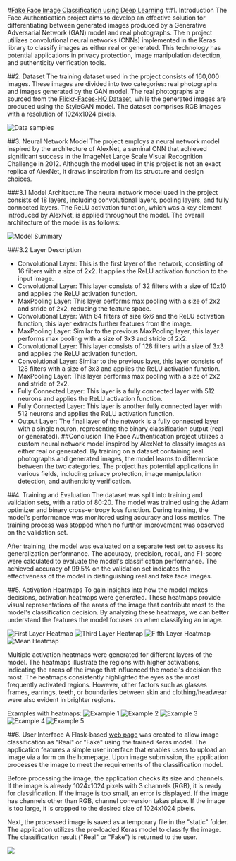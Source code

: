 #[Fake Face Image Classification using Deep Learning](link)
##1. Introduction
The Face Authentication project aims to develop an effective solution for differentiating between generated images produced by a Generative Adversarial Network (GAN) model and real photographs. The n project utilizes convolutional neural networks (CNNs) implemented in the Keras library to classify images as either real or generated. This technology has potential applications in privacy protection, image manipulation detection, and authenticity verification tools.

##2. Dataset
The training dataset used in the project consists of 160,000 images. These images are divided into two categories: real photographs and images generated by the GAN model. The real photographs are sourced from the [Flickr-Faces-HQ Dataset](https://github.com/NVlabs/ffhq-dataset), while the generated images are produced using the StyleGAN model. The dataset comprises RGB images with a resolution of 1024x1024 pixels.

![Data samples](graphs/samples.png)



##3. Neural Network Model
The project employs a neural network model inspired by the architecture of AlexNet, a seminal CNN that achieved significant success in the ImageNet Large Scale Visual Recognition Challenge in 2012. Although the model used in this project is not an exact replica of AlexNet, it draws inspiration from its structure and design choices.

###3.1 Model Architecture
The neural network model used in the project consists of 18 layers, including convolutional layers, pooling layers, and fully connected layers. The ReLU activation function, which was a key element introduced by AlexNet, is applied throughout the model. The overall architecture of the model is as follows:


![Model Summary](graphs/dropout_model_summary.png)

###3.2 Layer Description
 - Convolutional Layer: This is the first layer of the network, consisting of 16 filters with a size of 2x2. It applies the ReLU activation function to the input image.
 - Convolutional Layer: This layer consists of 32 filters with a size of 10x10 and applies the ReLU activation function.
 - MaxPooling Layer: This layer performs max pooling with a size of 2x2 and stride of 2x2, reducing the feature space.
 - Convolutional Layer: With 64 filters of size 6x6 and the ReLU activation function, this layer extracts further features from the image.
 - MaxPooling Layer: Similar to the previous MaxPooling layer, this layer performs max pooling with a size of 3x3 and stride of 2x2.
 - Convolutional Layer: This layer consists of 128 filters with a size of 3x3 and applies the ReLU activation function.
 - Convolutional Layer: Similar to the previous layer, this layer consists of 128 filters with a size of 3x3 and applies the ReLU activation function.
 - MaxPooling Layer: This layer performs max pooling with a size of 2x2 and stride of 2x2.
 - Fully Connected Layer: This layer is a fully connected layer with 512 neurons and applies the ReLU activation function.
 - Fully Connected Layer: This layer is another fully connected layer with 512 neurons and applies the ReLU activation function.
 - Output Layer: The final layer of the network is a fully connected layer with a single neuron, representing the binary classification output (real or generated).
##Conclusion
The Face Authentication project utilizes a custom neural network model inspired by AlexNet to classify images as either real or generated. By training on a dataset containing real photographs and generated images, the model learns to differentiate between the two categories. The project has potential applications in various fields, including privacy protection, image manipulation detection, and authenticity verification.






##4. Training and Evaluation
The dataset was split into training and validation sets, with a ratio of 80:20. The model was trained using the Adam optimizer and binary cross-entropy loss function. During training, the model's performance was monitored using accuracy and loss metrics. The training process was stopped when no further improvement was observed on the validation set.

After training, the model was evaluated on a separate test set to assess its generalization performance. The accuracy, precision, recall, and F1-score were calculated to evaluate the model's classification performance. The achieved accuracy of 99.5% on the validation set indicates the effectiveness of the model in distinguishing real and fake face images.

##5. Activation Heatmaps
To gain insights into how the model makes decisions, activation heatmaps were generated. These heatmaps provide visual representations of the areas of the image that contribute most to the model's classification decision. By analyzing these heatmaps, we can better understand the features the model focuses on when classifying an image.

![First Layer Heatmap](graphs/img_heatmaps/layer1_all.png)
![Third Layer Heatmap](graphs/img_heatmaps/layer3_all.png)
![Fifth Layer Heatmap](graphs/img_heatmaps/layer5_all.png)
![Mean Heatmap](graphs/img_heatmaps/mean.png)


Multiple activation heatmaps were generated for different layers of the model. The heatmaps illustrate the regions with higher activations, indicating the areas of the image that influenced the model's decision the most. The heatmaps consistently highlighted the eyes as the most frequently activated regions. However, other factors such as glasses frames, earrings, teeth, or boundaries between skin and clothing/headwear were also evident in brighter regions.

Examples with heatmaps:
![Example 1](graphs/img_heatmaps/other_example.png)
![Example 2](graphs/img_heatmaps/other_example2.png)
![Example 3](graphs/img_heatmaps/other_example3.png)
![Example 4](graphs/img_heatmaps/other_example4.png)
![Example 5](graphs/img_heatmaps/other_example5.png)










##6. User Interface
A Flask-based [web page](link) was created to allow image classification as "Real" or "Fake" using the trained Keras model. The application features a simple user interface that enables users to upload an image via a form on the homepage. Upon image submission, the application processes the image to meet the requirements of the classification model.

Before processing the image, the application checks its size and channels. If the image is already 1024x1024 pixels with 3 channels (RGB), it is ready for classification. If the image is too small, an error is displayed. If the image has channels other than RGB, channel conversion takes place. If the image is too large, it is cropped to the desired size of 1024x1024 pixels.

Next, the processed image is saved as a temporary file in the "static" folder. The application utilizes the pre-loaded Keras model to classify the image. The classification result ("Real" or "Fake") is returned to the user.


![](graphs/interface.png)